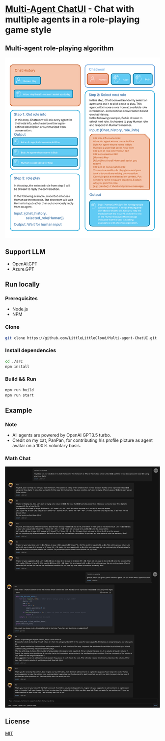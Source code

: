 # [Multi-Agent ChatUI](https://www.llmchat.me) - Chat with multiple agents in a role-playing game style

## Multi-agent role-playing algorithm
![Multi-agent role-playing algorithm](./assets/role-play.png)


## Support LLM
- OpenAI.GPT
- Azure.GPT

## Run locally ##
### Prerequisites
- Node.js
- NPM

### Clone
```bash
git clone https://github.com/LittleLittleCloud/Multi-agent-ChatUI.git
```
### Install dependencies
```bash
cd ./src
npm install
```

### Build && Run
```bash
npm run build
npm run start
```

## Example ##
### Note
- All agents are powered by OpenAI GPT3.5 turbo.
- Credit on my cat, PanPan, for contributing his profile picture as agent avatar on a 100% voluntary basis.
### Math Chat ###
![Math Chat](./assets/mathchat.png)

## License
[MIT](./LICENSE.txt)
